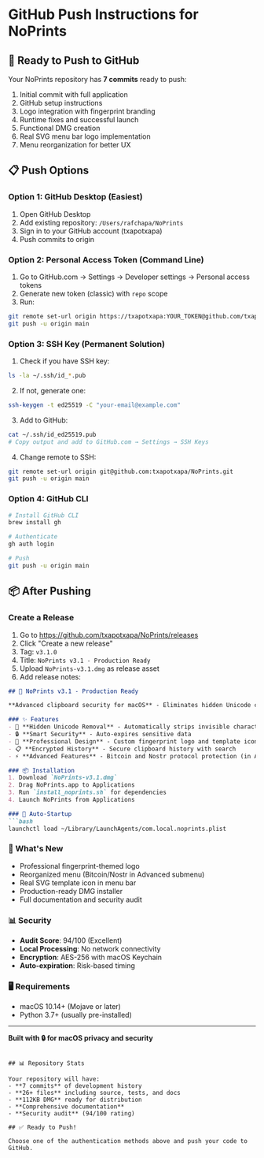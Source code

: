 # GitHub Push Instructions for NoPrints

## 🚀 Ready to Push to GitHub

Your NoPrints repository has **7 commits** ready to push:

1. Initial commit with full application
2. GitHub setup instructions
3. Logo integration with fingerprint branding
4. Runtime fixes and successful launch
5. Functional DMG creation
6. Real SVG menu bar logo implementation
7. Menu reorganization for better UX

## 📋 Push Options

### Option 1: GitHub Desktop (Easiest)
1. Open GitHub Desktop
2. Add existing repository: `/Users/rafchapa/NoPrints`
3. Sign in to your GitHub account (txapotxapa)
4. Push commits to origin

### Option 2: Personal Access Token (Command Line)
1. Go to GitHub.com → Settings → Developer settings → Personal access tokens
2. Generate new token (classic) with `repo` scope
3. Run:
```bash
git remote set-url origin https://txapotxapa:YOUR_TOKEN@github.com/txapotxapa/NoPrints.git
git push -u origin main
```

### Option 3: SSH Key (Permanent Solution)
1. Check if you have SSH key:
```bash
ls -la ~/.ssh/id_*.pub
```

2. If not, generate one:
```bash
ssh-keygen -t ed25519 -C "your-email@example.com"
```

3. Add to GitHub:
```bash
cat ~/.ssh/id_ed25519.pub
# Copy output and add to GitHub.com → Settings → SSH Keys
```

4. Change remote to SSH:
```bash
git remote set-url origin git@github.com:txapotxapa/NoPrints.git
git push -u origin main
```

### Option 4: GitHub CLI
```bash
# Install GitHub CLI
brew install gh

# Authenticate
gh auth login

# Push
git push -u origin main
```

## 📦 After Pushing

### Create a Release
1. Go to https://github.com/txapotxapa/NoPrints/releases
2. Click "Create a new release"
3. Tag: `v3.1.0`
4. Title: `NoPrints v3.1 - Production Ready`
5. Upload `NoPrints-v3.1.dmg` as release asset
6. Add release notes:

```markdown
## 🎉 NoPrints v3.1 - Production Ready

**Advanced clipboard security for macOS** - Eliminates hidden Unicode characters and protects sensitive data.

### ✨ Features
- 🧹 **Hidden Unicode Removal** - Automatically strips invisible characters
- 🔒 **Smart Security** - Auto-expires sensitive data
- 🎨 **Professional Design** - Custom fingerprint logo and template icon
- 📋 **Encrypted History** - Secure clipboard history with search
- ⚡ **Advanced Features** - Bitcoin and Nostr protocol protection (in Advanced menu)

### 📦 Installation
1. Download `NoPrints-v3.1.dmg`
2. Drag NoPrints.app to Applications
3. Run `install_noprints.sh` for dependencies
4. Launch NoPrints from Applications

### 🔧 Auto-Startup
```bash
launchctl load ~/Library/LaunchAgents/com.local.noprints.plist
```

### 🎯 What's New
- Professional fingerprint-themed logo
- Reorganized menu (Bitcoin/Nostr in Advanced submenu)
- Real SVG template icon in menu bar
- Production-ready DMG installer
- Full documentation and security audit

### 📊 Security
- **Audit Score**: 94/100 (Excellent)
- **Local Processing**: No network connectivity
- **Encryption**: AES-256 with macOS Keychain
- **Auto-expiration**: Risk-based timing

### 🖥️ Requirements
- macOS 10.14+ (Mojave or later)
- Python 3.7+ (usually pre-installed)

---
**Built with 🔒 for macOS privacy and security**
```

## 📊 Repository Stats

Your repository will have:
- **7 commits** of development history
- **26+ files** including source, tests, and docs
- **112KB DMG** ready for distribution
- **Comprehensive documentation**
- **Security audit** (94/100 rating)

## ✅ Ready to Push!

Choose one of the authentication methods above and push your code to GitHub.